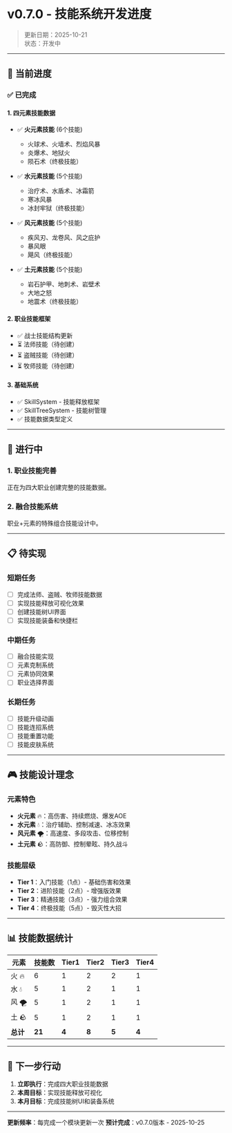 # v0.7.0 - 技能系统开发进度

> 更新日期：2025-10-21  
> 状态：开发中

---

## 🎯 当前进度

### ✅ 已完成

#### 1. 四元素技能数据
- ✅ **火元素技能** (6个技能)
  - 火球术、火墙术、烈焰风暴
  - 炎爆术、地狱火
  - 陨石术（终极技能）

- ✅ **水元素技能** (5个技能)
  - 治疗术、水盾术、冰霜箭
  - 寒冰风暴
  - 冰封牢狱（终极技能）

- ✅ **风元素技能** (5个技能)
  - 疾风刃、龙卷风、风之庇护
  - 暴风眼
  - 飓风（终极技能）

- ✅ **土元素技能** (5个技能)
  - 岩石护甲、地刺术、岩壁术
  - 大地之怒
  - 地震术（终极技能）

#### 2. 职业技能框架
- ✅ 战士技能结构更新
- ⏳ 法师技能（待创建）
- ⏳ 盗贼技能（待创建）
- ⏳ 牧师技能（待创建）

#### 3. 基础系统
- ✅ SkillSystem - 技能释放框架
- ✅ SkillTreeSystem - 技能树管理
- ✅ 技能数据类型定义

---

## 🚧 进行中

### 1. 职业技能完善
正在为四大职业创建完整的技能数据。

### 2. 融合技能系统
职业+元素的特殊组合技能设计中。

---

## 📋 待实现

### 短期任务
- [ ] 完成法师、盗贼、牧师技能数据
- [ ] 实现技能释放可视化效果
- [ ] 创建技能树UI界面
- [ ] 实现技能装备和快捷栏

### 中期任务
- [ ] 融合技能实现
- [ ] 元素克制系统
- [ ] 元素协同效果
- [ ] 职业选择界面

### 长期任务
- [ ] 技能升级动画
- [ ] 技能连招系统
- [ ] 技能重置功能
- [ ] 技能皮肤系统

---

## 🎮 技能设计理念

### 元素特色
- **火元素** 🔥：高伤害、持续燃烧、爆发AOE
- **水元素** 💧：治疗辅助、控制减速、冰冻效果
- **风元素** 🌪️：高速度、多段攻击、位移控制
- **土元素** 🪨：高防御、控制晕眩、持久战斗

### 技能层级
- **Tier 1**：入门技能（1点）- 基础伤害和效果
- **Tier 2**：进阶技能（2点）- 增强版效果
- **Tier 3**：精通技能（3点）- 强力组合效果
- **Tier 4**：终极技能（5点）- 毁灭性大招

---

## 📊 技能数据统计

| 元素 | 技能数 | Tier1 | Tier2 | Tier3 | Tier4 |
|------|--------|-------|-------|-------|-------|
| 火 🔥 | 6 | 1 | 2 | 2 | 1 |
| 水 💧 | 5 | 1 | 2 | 1 | 1 |
| 风 🌪️ | 5 | 1 | 2 | 1 | 1 |
| 土 🪨 | 5 | 1 | 2 | 1 | 1 |
| **总计** | **21** | **4** | **8** | **5** | **4** |

---

## 🔄 下一步行动

1. **立即执行**：完成四大职业技能数据
2. **本周目标**：实现技能释放可视化
3. **本月目标**：完成技能树UI和装备系统

---

**更新频率**：每完成一个模块更新一次
**预计完成**：v0.7.0版本 - 2025-10-25
